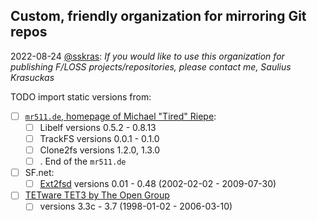## Custom, friendly organization for mirroring Git repos

2022-08-24 [@sskras](https://github.com/sskras):
_If you would like to use this organization for publishing F/LOSS projects/repositories, please contact me, Saulius Krasuckas_

TODO import static versions from:

- [ ] [`mr511.de`, homepage of Michael "Tired" Riepe](https://web.archive.org/web/20180621172946/http://www.mr511.de/software/english.html):
  - [ ] Libelf versions 0.5.2 - 0.8.13
  - [ ] TrackFS versions 0.0.1 - 0.1.0
  - [ ] Clone2fs versions 1.2.0, 1.3.0
  - [ ] . End of the `mr511.de`
- [ ] SF.net:
  - [ ] [Ext2fsd](https://sourceforge.net/projects/ext2fsd/files/Ext2fsd/) versions 0.01 - 0.48 (2002-02-02 - 2009-07-30)
- [ ] [TETware TET3 by The Open Group](https://www.opengroup.org/infosrv/TET3/)
  - [ ] versions 3.3c - 3.7 (1998-01-02 - 2006-03-10)
